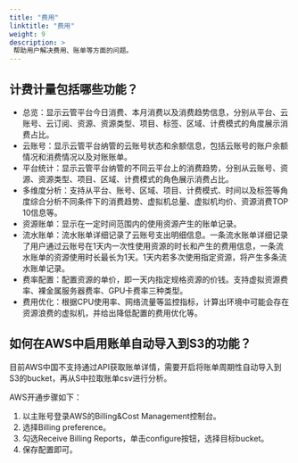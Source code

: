 ```yaml
---
title: "费用"
linktitle: "费用"
weight: 9
description: >
 帮助用户解决费用、账单等方面的问题。
---
```


## 计费计量包括哪些功能？

- 总览：显示云管平台今日消费、本月消费以及消费趋势信息，分别从平台、云账号、云订阅、资源、资源类型、项目、标签、区域、计费模式的角度展示消费占比。
- 云账号：显示云管平台纳管的云账号状态和余额信息，包括云账号的账户余额情况和消费情况以及对账账单。
- 平台统计：显示云管平台纳管的不同云平台上的消费趋势，分别从云账号、资源、资源类型、项目、区域、计费模式的角色展示消费占比。
- 多维度分析：支持从平台、账号、区域、项目、计费模式、时间以及标签等角度综合分析不同条件下的消费趋势、虚拟机总量、虚拟机均价、资源消费TOP 10信息等。
- 资源账单：显示在一定时间范围内的使用资源产生的账单记录。
- 流水账单：流水账单详细记录了云账号支出明细信息。一条流水账单详细记录了用户通过云账号在1天内一次性使用资源的时长和产生的费用信息，一条流水账单的资源使用时长最长为1天。1天内若多次使用指定资源，将产生多条流水账单记录。
- 费率配置：配置资源的单价，即一天内指定规格资源的价钱。支持虚拟资源费率、裸金属服务器费率、GPU卡费率三种类型。
- 费用优化：根据CPU使用率、网络流量等监控指标，计算出环境中可能会存在资源浪费的虚拟机，并给出降低配置的费用优化等。

## 如何在AWS中启用账单自动导入到S3的功能？

目前AWS中国不支持通过API获取账单详情，需要开启将账单周期性自动导入到S3的bucket，再从S中拉取账单csv进行分析。

AWS开通步骤如下：

1. 以主账号登录AWS的Billing&Cost Management控制台。
2. 选择Billing preference。
3. 勾选Receive Billing Reports，单击configure按钮，选择目标bucket。
4. 保存配置即可。